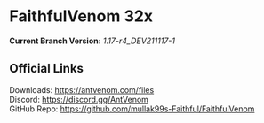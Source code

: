 # FaithfulVenom 32x

**Current Branch Version:** _1.17-r4_DEV211117-1_  

## Official Links

Downloads: https://antvenom.com/files  
Discord: https://discord.gg/AntVenom  
GitHub Repo: https://github.com/mullak99s-Faithful/FaithfulVenom  
